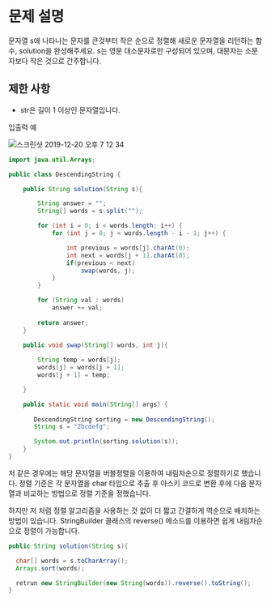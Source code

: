 # 문제 설명
문자열 s에 나타나는 문자를 큰것부터 작은 순으로 정렬해 새로운 문자열을 리턴하는 함수, solution을 완성해주세요.
s는 영문 대소문자로만 구성되어 있으며, 대문자는 소문자보다 작은 것으로 간주합니다.

## 제한 사항
- str은 길이 1 이상인 문자열입니다.

입출력 예

![스크린샷 2019-12-20 오후 7 12 34](https://user-images.githubusercontent.com/22395934/71247735-b3479e00-235c-11ea-92b2-d8cc4c720f36.png)


```java
import java.util.Arrays;

public class DescendingString {

    public String solution(String s){

        String answer = "";
        String[] words = s.split("");

        for (int i = 0; i < words.length; i++) {
            for (int j = 0; j < words.length - i - 1; j++) {

                int previous = words[j].charAt(0);
                int next = words[j + 1].charAt(0);
                if(previous < next)
                    swap(words, j);
            }
        }

        for (String val : words)
            answer += val;      
        
        return answer;
    }
  
    public void swap(String[] words, int j){

        String temp = words[j];
        words[j] = words[j + 1];
        words[j + 1] = temp;

    }

    public static void main(String[] args) {
       
       DescendingString sorting = new DescendingString();
       String s = "Zbcdefg";

       System.out.println(sorting.solution(s));
    }
}
```

저 같은 경우에는 해당 문자열을 버블정렬을 이용하여 내림차순으로 정렬하기로 했습니다. 정렬 기준은 각 문자열을 char 타입으로 추출 후 아스키 코드로 변환 후에 
다음 문자열과 비교하는 방법으로 정렬 기준을 정했습니다.

하지만 저 처럼 정렬 알고리즘을 사용하는 것 없이 더 짧고 간결하게 역순으로 배치하는 방법이 있습니다.
StringBuilder 클래스의 reverse() 메소드를 이용하면 쉽게 내림차순으로 정렬이 가능합니다.

```java
public String solution(String s){

  char[] words = s.toCharArray();
  Arrays.sort(words);

  retrun new StringBuilder(new String(words)).reverse().toString();
}
```
